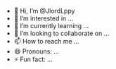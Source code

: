 - 👋 Hi, I’m @JlordLppy
- 👀 I’m interested in ...
- 🌱 I’m currently learning ...
- 💞️ I’m looking to collaborate on ...
- 📫 How to reach me ...
- 😄 Pronouns: ...
- ⚡ Fun fact: ...

<!---
JlordLppy/JlordLppy is a ✨ special ✨ repository because its `README.md` (this file) appears on your GitHub profile.
You can click the Preview link to take a look at your changes.
--->
